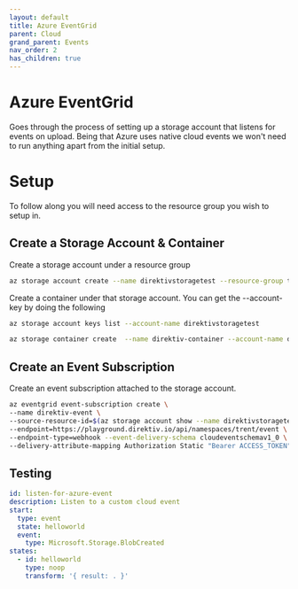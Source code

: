 ```yaml
---
layout: default
title: Azure EventGrid
parent: Cloud
grand_parent: Events
nav_order: 2
has_children: true
---
```


# Azure EventGrid

Goes through the process of setting up a storage account that listens for events on upload. Being that Azure uses native cloud events we won't need to run anything apart from the initial setup.

# Setup

To follow along you will need access to the resource group you wish to setup in.

## Create a Storage Account & Container

Create a storage account under a resource group

```sh
az storage account create --name direktivstoragetest --resource-group trentis-direktiv-apps-test 
```

Create a container under that storage account. You can get the --account-key by doing the following

```sh
az storage account keys list --account-name direktivstoragetest
```

```sh
az storage container create  --name direktiv-container --account-name direktivstorage100  --account-key ACCOUNT-KEY
```

## Create an Event Subscription

Create an event subscription attached to the storage account.

```sh
az eventgrid event-subscription create \
--name direktiv-event \
--source-resource-id=$(az storage account show --name direktivstoragetest --resource-group trentis-direktiv-apps-test --query id --output tsv) \
--endpoint=https://playground.direktiv.io/api/namespaces/trent/event \
--endpoint-type=webhook --event-delivery-schema cloudeventschemav1_0 \
--delivery-attribute-mapping Authorization Static "Bearer ACCESS_TOKEN" true
```

## Testing

```yaml
id: listen-for-azure-event
description: Listen to a custom cloud event
start:
  type: event
  state: helloworld
  event:
    type: Microsoft.Storage.BlobCreated
states:
  - id: helloworld
    type: noop
    transform: '{ result: . }'
```

